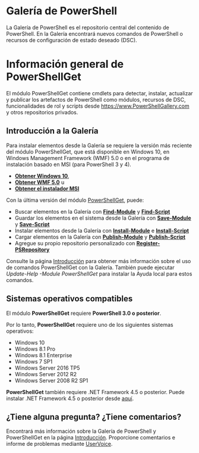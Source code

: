 # <a name="the-powershell-gallery"></a>Galería de PowerShell

La Galería de PowerShell es el repositorio central del contenido de PowerShell. En la Galería encontrará nuevos comandos de PowerShell o recursos de configuración de estado deseado (DSC).

# <a name="powershellget-overview"></a>Información general de PowerShellGet

El módulo PowerShellGet contiene cmdlets para detectar, instalar, actualizar y publicar los artefactos de PowerShell como módulos, recursos de DSC, funcionalidades de rol y scripts desde https://www.PowerShellGallery.com y otros repositorios privados.

## <a name="getting-started-with-the-gallery"></a>Introducción a la Galería

Para instalar elementos desde la Galería se requiere la versión más reciente del módulo PowerShellGet, que está disponible en Windows 10, en Windows Management Framework (WMF) 5.0 o en el programa de instalación basado en MSI (para PowerShell 3 y 4).

- [**Obtener Windows 10**](http://go.microsoft.com/fwlink/?LinkID=624830&clcid=0x409),
- [**Obtener WMF 5.0**](http://go.microsoft.com/fwlink/?LinkId=398175) u
- [**Obtener el instalador MSI**](http://go.microsoft.com/fwlink/?LinkID=746217&clcid=0x409)

Con la última versión del módulo [PowerShellGet](http://go.microsoft.com/fwlink/?LinkID=760387&clcid=0x409), puede:

-   Buscar elementos en la Galería con [**Find-Module**](http://go.microsoft.com/fwlink/?LinkID=760387&clcid=0x409) y [**Find-Script**](http://go.microsoft.com/fwlink/?LinkID=760387&clcid=0x409)
-   Guardar los elementos en el sistema desde la Galería con [**Save-Module**](http://go.microsoft.com/fwlink/?LinkID=760387&clcid=0x409) y [**Save-Script**](http://go.microsoft.com/fwlink/?LinkID=760387&clcid=0x409)
-   Instalar elementos desde la Galería con [**Install-Module**](http://go.microsoft.com/fwlink/?LinkID=760387&clcid=0x409) e [**Install-Script**](http://go.microsoft.com/fwlink/?LinkID=760387&clcid=0x409)
-   Cargar elementos en la Galería con [**Publish-Module**](http://go.microsoft.com/fwlink/?LinkID=760387&clcid=0x409) y [**Publish-Script**](http://go.microsoft.com/fwlink/?LinkID=760387&clcid=0x409)
-   Agregue su propio repositorio personalizado con [**Register-PSRepository**](http://go.microsoft.com/fwlink/?LinkID=760387&clcid=0x409)

Consulte la página [Introducción](psgallery/psgallery_gettingstarted.md) para obtener más información sobre el uso de comandos PowerShellGet con la Galería. También puede ejecutar *Update-Help -Module PowerShellGet* para instalar la Ayuda local para estos comandos.

## <a name="supported-operating-systems"></a>Sistemas operativos compatibles

El módulo **PowerShellGet** requiere **PowerShell 3.0 o posterior**.

Por lo tanto, **PowerShellGet** requiere uno de los siguientes sistemas operativos:

- Windows 10
- Windows 8.1 Pro
- Windows 8.1 Enterprise
- Windows 7 SP1
- Windows Server 2016 TP5
- Windows Server 2012 R2
- Windows Server 2008 R2 SP1

**PowerShellGet** también requiere .NET Framework 4.5 o posterior. Puede instalar .NET Framework 4.5 o posterior desde [aquí](https://msdn.microsoft.com/en-us/library/5a4x27ek.aspx).


## <a name="got-a-question-have-feedback"></a>¿Tiene alguna pregunta? ¿Tiene comentarios?

Encontrará más información sobre la Galería de PowerShell y PowerShellGet en la página [Introducción](psgallery/psgallery_gettingstarted.md). Proporcione comentarios e informe de problemas mediante [UserVoice](http://windowsserver.uservoice.com/forums/301869-powershell).

